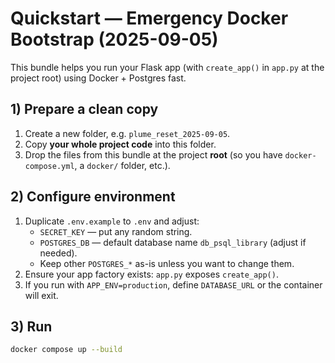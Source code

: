 # Quickstart — Emergency Docker Bootstrap (2025-09-05)

This bundle helps you run your Flask app (with `create_app()` in `app.py` at the project root) using Docker + Postgres fast.

## 1) Prepare a clean copy
1. Create a new folder, e.g. `plume_reset_2025-09-05`.
2. Copy **your whole project code** into this folder.
3. Drop the files from this bundle at the project **root** (so you have `docker-compose.yml`, a `docker/` folder, etc.).

## 2) Configure environment
1. Duplicate `.env.example` to `.env` and adjust:
   - `SECRET_KEY` — put any random string.
   - `POSTGRES_DB` — default database name `db_psql_library` (adjust if needed).
   - Keep other `POSTGRES_*` as-is unless you want to change them.
2. Ensure your app factory exists: `app.py` exposes `create_app()`.
3. If you run with `APP_ENV=production`, define `DATABASE_URL` or the container will exit.

## 3) Run
```bash
docker compose up --build
```
